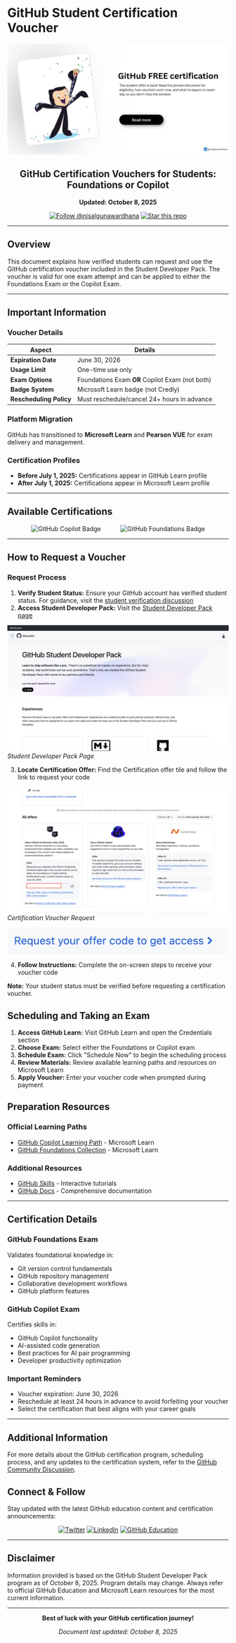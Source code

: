 # GitHub Student Certification Voucher

<div align="center">
  
![GitHub Student Developer Pack](../images/exam.png)

## GitHub Certification Vouchers for Students: Foundations or Copilot

**Updated: October 8, 2025**

[![Follow @nisalgunawardhana](https://img.shields.io/github/followers/nisalgunawardhana?label=Follow&style=social)](https://github.com/nisalgunawardhana)
[![Star this repo](https://img.shields.io/github/stars/nisalgunawardhana/Github-for-beginners?style=social)](https://github.com/nisalgunawardhana/Github-for-beginners)

</div>

---

## **Overview**

This document explains how verified students can request and use the GitHub certification voucher included in the Student Developer Pack. The voucher is valid for one exam attempt and can be applied to either the Foundations Exam or the Copilot Exam.

---

## **Important Information**

### **Voucher Details**

| **Aspect** | **Details** |
|------------|-------------|
| **Expiration Date** | June 30, 2026 |
| **Usage Limit** | One-time use only |
| **Exam Options** | Foundations Exam **OR** Copilot Exam (not both) |
| **Badge System** | Microsoft Learn badge (not Credly) |
| **Rescheduling Policy** | Must reschedule/cancel 24+ hours in advance |

### **Platform Migration**
GitHub has transitioned to **Microsoft Learn** and **Pearson VUE** for exam delivery and management.

### **Certification Profiles**
- **Before July 1, 2025:** Certifications appear in GitHub Learn profile
- **After July 1, 2025:** Certifications appear in Microsoft Learn profile

---

## **Available Certifications**

<div align="center">

<img src="https://learn.github.com/assets/badge-copilot-CXyQbEb_.png" alt="GitHub Copilot Badge" width="80" height="80" style="margin: 0 20px;"/>
<img src="https://blobaccountproduction.blob.core.windows.net/educationwebblobstorage/kicupcaijp0kyzvg9hm3cf4koq78?sp=r&sv=2024-05-04&se=2025-10-02T09%3A46%3A37Z&sr=b&rscd=inline%3B+filename%3D%22GitHub+Foundations+Badge.png%22%3B+filename*%3DUTF-8%27%27GitHub%2520Foundations%2520Badge.png&rsct=image%2Fpng&sig=zHYu6N00dZMvXGnftbd%2Bk3p8Oh1YGL2oETpbrqpoKmQ%3D" alt="GitHub Foundations Badge" width="80" height="80" style="margin: 0 20px;"/>

</div>

---

## **How to Request a Voucher**

### **Request Process**

1. **Verify Student Status:** Ensure your GitHub account has verified student status. For guidance, visit the [student verification discussion](https://github.com/orgs/community/discussions/156395)
2. **Access Student Developer Pack:** Visit the [Student Developer Pack page](https://education.github.com/pack)

![Student Developer Pack](../images/1.png)
*Student Developer Pack Page*

3. **Locate Certification Offer:** Find the Certification offer tile and follow the link to request your code

![Request Voucher](../images/2.png)
*Certification Voucher Request*

![Voucher Process](../images/3.png)
  

4. **Follow Instructions:** Complete the on-screen steps to receive your voucher code

**Note:** Your student status must be verified before requesting a certification voucher.


## **Scheduling and Taking an Exam**

1. **Access GitHub Learn:** Visit GitHub Learn and open the Credentials section
2. **Choose Exam:** Select either the Foundations or Copilot exam
3. **Schedule Exam:** Click "Schedule Now" to begin the scheduling process
4. **Review Materials:** Review available learning paths and resources on Microsoft Learn
5. **Apply Voucher:** Enter your voucher code when prompted during payment

## **Preparation Resources**

### **Official Learning Paths**
- [GitHub Copilot Learning Path](https://learn.microsoft.com/en-us/training/paths/copilot/) - Microsoft Learn
- [GitHub Foundations Collection](https://learn.microsoft.com/en-us/collections/o1njfe825p602p) - Microsoft Learn

### **Additional Resources**
- [GitHub Skills](https://skills.github.com/) - Interactive tutorials
- [GitHub Docs](https://docs.github.com/) - Comprehensive documentation

---

## **Certification Details**

### **GitHub Foundations Exam**
Validates foundational knowledge in:
- Git version control fundamentals
- GitHub repository management
- Collaborative development workflows
- GitHub platform features

### **GitHub Copilot Exam**
Certifies skills in:
- GitHub Copilot functionality
- AI-assisted code generation
- Best practices for AI pair programming
- Developer productivity optimization

### **Important Reminders**
- Voucher expiration: June 30, 2026
- Reschedule at least 24 hours in advance to avoid forfeiting your voucher
- Select the certification that best aligns with your career goals

---

## **Additional Information**

For more details about the GitHub certification program, scheduling process, and any updates to the certification system, refer to the [GitHub Community Discussion](https://github.com/orgs/community/discussions/165477).

## **Connect & Follow**

Stay updated with the latest GitHub education content and certification announcements:

<div align="center">

[![Twitter](https://img.shields.io/badge/Twitter-1DA1F2?logo=twitter&logoColor=white&style=for-the-badge)](https://twitter.com/thenisals)
[![LinkedIn](https://img.shields.io/badge/LinkedIn-0077B5?logo=linkedin&logoColor=white&style=for-the-badge)](https://linkedin.com/in/nisalgunawardhana)
[![GitHub Education](https://img.shields.io/badge/GitHub%20Education-181717?style=for-the-badge&logo=github&logoColor=white)](https://education.github.com)

</div>

---

## **Disclaimer**

Information provided is based on the GitHub Student Developer Pack program as of October 8, 2025. Program details may change. Always refer to official GitHub Education and Microsoft Learn resources for the most current information.

---

<div align="center">

**Best of luck with your GitHub certification journey!**

*Document last updated: October 8, 2025*

</div>